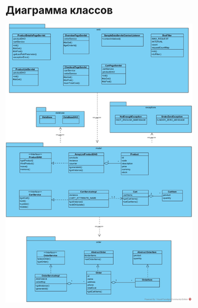 # Диаграмма классов

![Диаграмма классов](https://github.com/ViachaslauPratasenia/PhoneShop/blob/master/Images/Diagrams/classDiagram.jpg)
